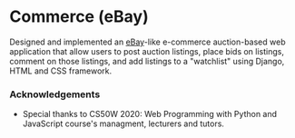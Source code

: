 # Commerce (eBay)

Designed and implemented an [eBay](https://www.ebay.com/)-like e-commerce auction-based web application that allow users to post auction listings, place bids on listings, comment on those listings, and add listings to a "watchlist" using Django, HTML and CSS framework.

### Acknowledgements
  - Special thanks to CS50W 2020: Web Programming with Python and JavaScript course's managment, lecturers and tutors.

